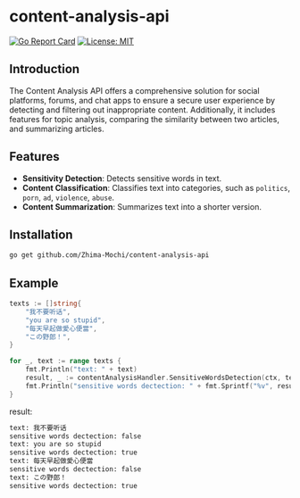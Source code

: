 # content-analysis-api

[![Go Report Card](https://goreportcard.com/badge/github.com/Zhima-Mochi/content-analysis-api)](https://goreportcard.com/report/github.com/Zhima-Mochi/content-analysis-api)
[![License: MIT](https://img.shields.io/badge/License-MIT-yellow.svg)](https://opensource.org/licenses/MIT)

## Introduction
The Content Analysis API offers a comprehensive solution for social platforms, forums, and chat apps to ensure a secure user experience by detecting and filtering out inappropriate content. Additionally, it includes features for topic analysis, comparing the similarity between two articles, and summarizing articles.

## Features

- **Sensitivity Detection**: Detects sensitive words in text.
- **Content Classification**: Classifies text into categories, such as `politics`, `porn`, `ad`, `violence`, `abuse`.
- **Content Summarization**: Summarizes text into a shorter version.

## Installation

```bash
go get github.com/Zhima-Mochi/content-analysis-api
```

## Example

```go
texts := []string{
    "我不要听话",
    "you are so stupid",
    "每天早起做愛心便當",
    "この野郎！",
}

for _, text := range texts {
    fmt.Println("text: " + text)
    result, _ := contentAnalysisHandler.SensitiveWordsDetection(ctx, text)
    fmt.Println("sensitive words dectection: " + fmt.Sprintf("%v", result))
}
```
result:
```bash
text: 我不要听话
sensitive words dectection: false
text: you are so stupid
sensitive words dectection: true
text: 每天早起做愛心便當
sensitive words dectection: false
text: この野郎！
sensitive words dectection: true
```